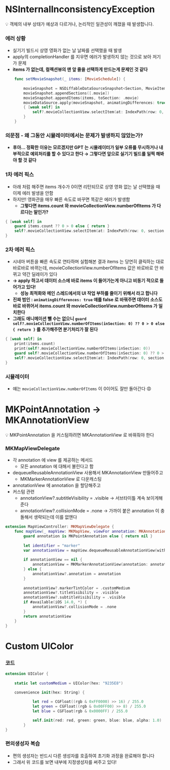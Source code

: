 # **NSInternalInconsistencyException**

<aside>
💡 객체의 내부 상태가 예상과 다르거나, 논리적인 일관성이 깨졌을 때 발생합니다.

</aside>

### 에러 상황

- 실기기 빌드시 상영 영화가 없는 날 날짜를 선택했을 때 발생
- apply의 completionHandler 를 지우면 에러가 발생하지 않는 것으로 보아 저기가 문제
- **items 가 없는데, 컬렉션뷰의 맨 앞 줄을 선택하게 만드는게 문제인 것 같다**

```swift
    func setMovieSnapshot(_ items: [MovieSchedule]) {
        
        movieSnapshot = NSDiffableDataSourceSnapshot<Section, MovieItem>()
        movieSnapshot.appendSections([.movie])
        movieSnapshot.appendItems(items, toSection: .movie)
        movieDataSource.apply(movieSnapshot, animatingDifferences: true) 
        { [weak self] in
            self?.movieCollectionView.selectItem(at: IndexPath(row: 0, section: 0), animated: true, scrollPosition: [.centeredHorizontally])
        }
    }
```

### 의문점 - 왜 그동안 시뮬레이터에서는 문제가 발생하지 않았는가?

- **후아… 정확한 이유는 모르겠지만 GPT 는 시뮬레이터가 일부 오류를 무시하거나 내부적으로 예외처리를 할 수 있다고 한다 → 그렇다면 앞으로 실기기 빌드를 일찍 해봐야 할 것 같다**

### 1차 에러 픽스

- 아래 처럼 해주면 items 개수가 0이면 리턴되므로 상영 영화 없는 날 선택했을 때 이제 에러 발생을 안함
- 하지만! 영화관을 매우 빠른 속도로 바꾸면 똑같은 에러가 발생함
    - **그렇다면 items.count 와 movieCollectionView.numberOfItems 가 다르다는 말인가?**

```swift
{ [weak self] in
    guard items.count ?? 0 > 0 else { return }
    self?.movieCollectionView.selectItem(at: IndexPath(row: 0, section: 0), animated: true, scrollPosition: [.centeredHorizontally])
}
```

### 2차 에러 픽스

- 시네마 버튼을 빠른 속도로 연타하며 실험해본 결과 items 는 당연히 클릭하는 대로 바로바로 바뀌는데, movieCollectionView.numberOfItems 값은 바로바로 안 바뀌고 약간 딜레이가 있다
- **→ apply 하고서 데이터 소스에 바로 items 이 들어가는게 아니고 비동기 적으로 들어가고 있다!**
    - **성능 최적화와 메인 스레드에서의 UI 작업 부하를 줄이기 위해서 라고 합니다**
- **진짜 범인 : `animatingDifferences: true` 얘를 false 로 바꿔주면 데이터 소스도 바로 바뀌어서 items.count 와 movieCollectionView.numberOfItems 가 일치한다**
- **그래도 애니메이션 뺄 수는 없으니 
`guard self?.movieCollectionView.numberOfItems(inSection: 0) ?? 0 > 0 else { return }`
를 추가해주면 분기처리가 잘 된다**

```swift
{ [weak self] in
    print(items.count)
    print(self?.movieCollectionView.numberOfItems(inSection: 0))
    guard self?.movieCollectionView.numberOfItems(inSection: 0) ?? 0 > 0 else { return }
    self?.movieCollectionView.selectItem(at: IndexPath(row: 0, section: 0), animated: true, scrollPosition: [.centeredHorizontally])
}
```

### 시뮬레이터

- 얘는 `movieCollectionView.numberOfItems` 이 0이어도 잘만 돌아간다 😡

# MKPointAnnotation → MKAnnotationView

<aside>
💡 MKPointAnnotation 을 커스텀하려면 MKAnnotationView 로 바꿔줘야 한다

</aside>

### MKMapViewDelegate

- 각 annotation 에 view 를 제공하는 메서드
    - 모든 annotation 에 대해서 불린다고 함
- dequeueReusableAnnotationView 사용해서 MKAnnotationView 만들어주고
    - MKMarkerAnnotationView 로 다운캐스팅
- annotationView 에 annotation 을 할당해주고
- 커스텀 관련
    - annotationView?.subtitleVisibility = .visible → 서브타이틀 계속 보이게해준다
    - annotationView?.collisionMode = .none → 가까이 붙은 annotation 이 충돌해서 생략되는데 이를 없앤다

```swift
extension MapViewController: MKMapViewDelegate {
    func mapView(_ mapView: MKMapView, viewFor annotation: MKAnnotation) -> MKAnnotationView? {
        guard annotation is MKPointAnnotation else { return nil }
        
        let identifier = "marker"
        var annotationView = mapView.dequeueReusableAnnotationView(withIdentifier: identifier) as? MKMarkerAnnotationView
        
        if annotationView == nil {
            annotationView = MKMarkerAnnotationView(annotation: annotation, reuseIdentifier: identifier)
        } else {
            annotationView?.annotation = annotation
        }
        
        annotationView?.markerTintColor = .customMedium
        annotationView?.titleVisibility = .visible
        annotationView?.subtitleVisibility = .visible
        if #available(iOS 14.0, *) {
            annotationView?.collisionMode = .none
        }
        return annotationView
    }
}
```

# Custom UIColor

### 코드

```swift
extension UIColor {
    
    static let customMedium = UIColor(hex: "9235E8")
    
    convenience init(hex: String) {

            let red = CGFloat((rgb & 0xFF0000) >> 16) / 255.0
            let green = CGFloat((rgb & 0x00FF00) >> 8) / 255.0
            let blue = CGFloat(rgb & 0x0000FF) / 255.0

            self.init(red: red, green: green, blue: blue, alpha: 1.0)
        }
}
```

### 편의생성자 복습

- 편의 생성자는 반드시 다른 생성자를 호출하여 초기화 과정을 완료해야 합니다
- 그래서 위 코드를 보면 내부에 지정생성자를 써주고 있다!

